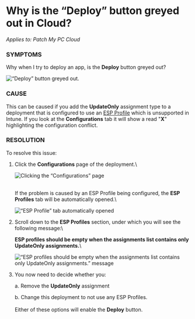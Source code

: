 # Why is the “Deploy” button greyed out in Cloud?

_Applies to: Patch My PC Cloud_

### SYMPTOMS

Why when I try to deploy an app, is the **Deploy** button greyed out?

![“Deploy” button greyed out.](../../../_images/image%20%282342%29.png%20"\"Deploy\"%20button%20greyed%20out.")

### CAUSE

This can be caused if you add the **UpdateOnly** assignment type to a deployment that is configured to use an [ESP Profile](../../cloud-deployments/deploying-an-app-using-cloud/cloud-configurations-deployment-tab/esp-profiles-deployments.md) which is unsupported in Intune. If you look at the **Configurations** tab it will show a read "**X**" highlighting the configuration conflict.

### RESOLUTION

To resolve this issue:

1.  Click the **Configurations** page of the deployment.\


    ![Clicking the “Configurations” page](../../../_images/image%20%282375%29.png%20"Clicking%20the%20\"Configurations\"%20page")

    \
    If the problem is caused by an ESP Profile being configured, the **ESP Profiles** tab will be automatically opened.\


    ![“ESP Profile” tab automatically opened](../../../_images/image%20%282344%29.png%20"\"ESP%20Profile\"%20tab%20automatically%20opened")


2.  Scroll down to the **ESP Profiles** section, under which you will see the following message:\


    **ESP profiles should be empty when the assignments list contains only UpdateOnly assignments.**\


    ![“ESP profiles should be empty when the assignments list contains only UpdateOnly assignments.” message](../../../_images/image%20%282345%29.png%20"\"ESP%20profiles%20should%20be%20empty%20when%20the%20assignments%20list%20contains%20only%20UpdateOnly%20assignments.\"%20message")


3.  You now need to decide whether you:

    a. Remove the **UpdateOnly** assignment

    b. Change this deployment to not use any ESP Profiles.\
    \
    Either of these options will enable the **Deploy** button.
